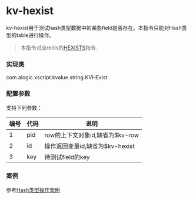 kv-hexist
=========

kv-hexist用于测试hash类型数据中的某些field是否存在。本指令只能对Hash类型的table进行操作。

> 本指令对应redis的[HEXISTS](http://redis.io/commands/hexists)指令.

### 实现类

com.alogic.xscript.kvalue.string.KVHExist

### 配置参数

支持下列参数：

| 编号 | 代码 | 说明 |
| ---- | ---- | ---- |
| 1 | pid | row的上下文对象id,缺省为$kv-row |
| 2 | id | 操作返回变量id,缺省为$kv-hexist |
| 3 | key | 待测试field的key |


### 案例

参考[Hash类型操作案例](case.hash.md)